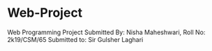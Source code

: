 # Web-Project
Web Programming Project 
Submitted By: Nisha Maheshwari,
Roll No: 2k19/CSM/65
Submitted to: Sir Gulsher Laghari
